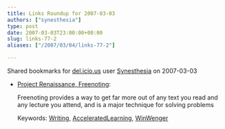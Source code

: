 ```yaml
---
title: Links Roundup for 2007-03-03
authors: ["synesthesia"]
type: post
date: 2007-03-03T23:00:00+00:00
slug: links-77-2 
aliases: ["/2007/03/04/links-77-2"]

---
```

Shared bookmarks for [del.icio.us][1] user  [Synesthesia][2] on 2007-03-03

  * [Project Renaissance, Freenoting][3]:
  
    Freenoting provides a way to get far more out of any text you read and any lecture you attend, and is a major technique for solving problems
  
    Keywords: [Writing][4], [AcceleratedLearning][5], [WinWenger][6]

 [1]: https://del.icio.us/
 [2]: https://del.icio.us/synesthesia
 [3]: https://www.winwenger.com/freenote.htm "https://www.winwenger.com/freenote.htm"
 [4]: https://del.icio.us/synesthesia/Writing
 [5]: https://del.icio.us/synesthesia/AcceleratedLearning
 [6]: https://del.icio.us/synesthesia/WinWenger